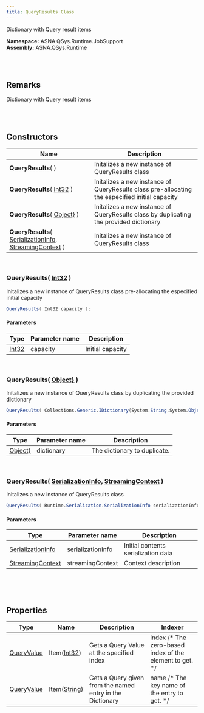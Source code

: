 ```yaml
---
title: QueryResults Class
---
```


Dictionary with Query result items

**Namespace:** ASNA.QSys.Runtime.JobSupport <br/>
**Assembly:** ASNA.QSys.Runtime

<br>
<br>

## Remarks

Dictionary with Query result items

[//]: # ($$TODO: Complete the Remarks section.)

<br>
<br>

## Constructors

| Name |  Description 
| --- | --- 
| **QueryResults**(  ) | Initalizes a new instance of QueryResults class
| **QueryResults**( [Int32](https://docs.microsoft.com/en-us/dotnet/api/system.int32) ) | Initalizes a new instance of QueryResults class pre-allocating the especified initial capacity
| **QueryResults**( [Object}]($$TODO-Collections.Generic.IDictionary{System.String,System.Object}.html) ) | Initalizes a new instance of QueryResults class by duplicating the provided dictionary
| **QueryResults**( [SerializationInfo](https://docs.microsoft.com/en-us/dotnet/api/system.runtime.serialization.serializationinfo), [StreamingContext](https://docs.microsoft.com/en-us/dotnet/api/system.runtime.serialization.streamingcontext) ) | Initalizes a new instance of QueryResults class

<br>

### QueryResults( [Int32](https://docs.microsoft.com/en-us/dotnet/api/system.int32) )

Initalizes a new instance of QueryResults class pre-allocating the especified initial capacity

```cs
QueryResults( Int32 capacity );
```

#### Parameters

| Type | Parameter name | Description
| --- | --- | ---
| [Int32](https://docs.microsoft.com/en-us/dotnet/api/system.int32) | capacity | Initial capacity 

<br>

### QueryResults( [Object}]($$TODO-Collections.Generic.IDictionary{System.String,System.Object}.html) )

Initalizes a new instance of QueryResults class by duplicating the provided dictionary

```cs
QueryResults( Collections.Generic.IDictionary{System.String,System.Object} dictionary );
```

#### Parameters

| Type | Parameter name | Description
| --- | --- | ---
| [Object}]($$TODO-Collections.Generic.IDictionary{System.String,System.Object}.html) | dictionary | The dictionary to duplicate. 

<br>

### QueryResults( [SerializationInfo](https://docs.microsoft.com/en-us/dotnet/api/system.runtime.serialization.serializationinfo), [StreamingContext](https://docs.microsoft.com/en-us/dotnet/api/system.runtime.serialization.streamingcontext) )

Initalizes a new instance of QueryResults class

```cs
QueryResults( Runtime.Serialization.SerializationInfo serializationInfo, Runtime.Serialization.StreamingContext streamingContext );
```

#### Parameters

| Type | Parameter name | Description
| --- | --- | ---
| [SerializationInfo](https://docs.microsoft.com/en-us/dotnet/api/system.runtime.serialization.serializationinfo) | serializationInfo | Initial contents serialization data 
| [StreamingContext](https://docs.microsoft.com/en-us/dotnet/api/system.runtime.serialization.streamingcontext) | streamingContext | Context description 

<br>


<br>
<br>

## Properties

| Type | Name | Description | Indexer
| --- | --- | --- | --- 
| [QueryValue](/reference/asna-qsys-runtime/job-support/query-value.html) | Item([Int32](https://docs.microsoft.com/en-us/dotnet/api/system.int32)) | Gets a Query Value at the specified index | index /* The zero-based index of the element to get. */
| [QueryValue](/reference/asna-qsys-runtime/job-support/query-value.html) | Item([String](https://docs.microsoft.com/en-us/dotnet/api/system.string)) | Gets a Query given from the named entry in the Dictionary | name /* The key name of the entry to get. */

<br>
<br>


